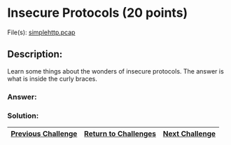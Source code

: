 # Insecure Protocols (20 points)

File(s): [simplehttp.pcap](simplehttp.pcap)

## Description:

Learn some things about the wonders of insecure protocols. The answer is what is inside the curly braces.

### Answer:

### Solution:



| [Previous Challenge](/Challenges/Analyze/7) | [Return to Challenges](/Challenges/../../../#modules) | [Next Challenge](/Challenges/Analyze/9) |
| :------- | :-----: | ------: |